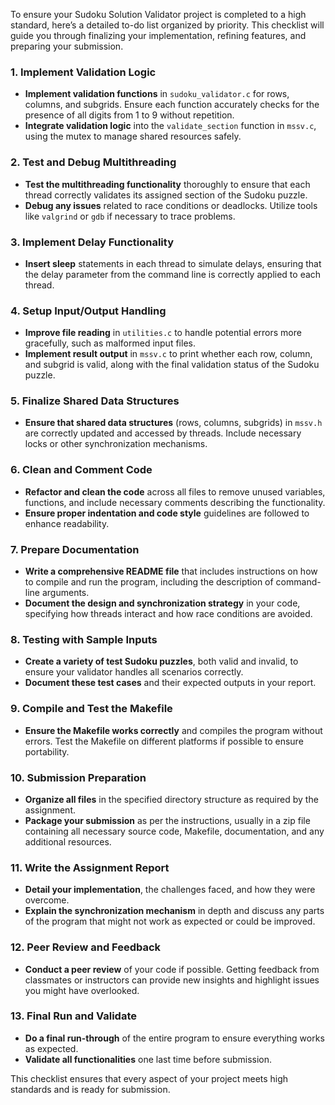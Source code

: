 To ensure your Sudoku Solution Validator project is completed to a high standard, here’s a detailed to-do list organized by priority. This checklist will guide you through finalizing your implementation, refining features, and preparing your submission.

### 1. Implement Validation Logic
- **Implement validation functions** in `sudoku_validator.c` for rows, columns, and subgrids. Ensure each function accurately checks for the presence of all digits from 1 to 9 without repetition.
- **Integrate validation logic** into the `validate_section` function in `mssv.c`, using the mutex to manage shared resources safely.

### 2. Test and Debug Multithreading
- **Test the multithreading functionality** thoroughly to ensure that each thread correctly validates its assigned section of the Sudoku puzzle.
- **Debug any issues** related to race conditions or deadlocks. Utilize tools like `valgrind` or `gdb` if necessary to trace problems.

### 3. Implement Delay Functionality
- **Insert sleep** statements in each thread to simulate delays, ensuring that the delay parameter from the command line is correctly applied to each thread.

### 4. Setup Input/Output Handling
- **Improve file reading** in `utilities.c` to handle potential errors more gracefully, such as malformed input files.
- **Implement result output** in `mssv.c` to print whether each row, column, and subgrid is valid, along with the final validation status of the Sudoku puzzle.

### 5. Finalize Shared Data Structures
- **Ensure that shared data structures** (rows, columns, subgrids) in `mssv.h` are correctly updated and accessed by threads. Include necessary locks or other synchronization mechanisms.

### 6. Clean and Comment Code
- **Refactor and clean the code** across all files to remove unused variables, functions, and include necessary comments describing the functionality.
- **Ensure proper indentation and code style** guidelines are followed to enhance readability.

### 7. Prepare Documentation
- **Write a comprehensive README file** that includes instructions on how to compile and run the program, including the description of command-line arguments.
- **Document the design and synchronization strategy** in your code, specifying how threads interact and how race conditions are avoided.

### 8. Testing with Sample Inputs
- **Create a variety of test Sudoku puzzles**, both valid and invalid, to ensure your validator handles all scenarios correctly.
- **Document these test cases** and their expected outputs in your report.

### 9. Compile and Test the Makefile
- **Ensure the Makefile works correctly** and compiles the program without errors. Test the Makefile on different platforms if possible to ensure portability.

### 10. Submission Preparation
- **Organize all files** in the specified directory structure as required by the assignment.
- **Package your submission** as per the instructions, usually in a zip file containing all necessary source code, Makefile, documentation, and any additional resources.

### 11. Write the Assignment Report
- **Detail your implementation**, the challenges faced, and how they were overcome.
- **Explain the synchronization mechanism** in depth and discuss any parts of the program that might not work as expected or could be improved.

### 12. Peer Review and Feedback
- **Conduct a peer review** of your code if possible. Getting feedback from classmates or instructors can provide new insights and highlight issues you might have overlooked.

### 13. Final Run and Validate
- **Do a final run-through** of the entire program to ensure everything works as expected.
- **Validate all functionalities** one last time before submission.

This checklist ensures that every aspect of your project meets high standards and is ready for submission.